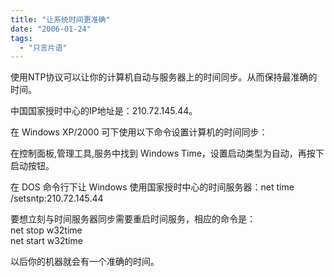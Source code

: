 ```yaml
---
title: "让系统时间更准确"
date: "2006-01-24"
tags: 
  - "只言片语"
---
```


使用NTP协议可以让你的计算机自动与服务器上的时间同步。从而保持最准确的时间。

中国国家授时中心的IP地址是：210.72.145.44。

在 Windows XP/2000 可下使用以下命令设置计算机的时间同步：

在控制面板,管理工具,服务中找到 Windows Time，设置启动类型为自动，再按下启动按钮。

在 DOS 命令行下让 Windows 使用国家授时中心的时间服务器：net time /setsntp:210.72.145.44

  
要想立刻与时间服务器同步需要重启时间服务，相应的命令是：  
net stop w32time  
net start w32time

  
以后你的机器就会有一个准确的时间。
